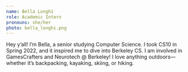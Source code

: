 ```yaml
---
name: Bella Longhi
role: Academic Intern
pronouns: she/her
photo: bella_longhi.png
---
```


Hey y’all! I’m Bella, a senior studying Computer Science. I took CS10 in Spring 2022, and it inspired me to dive into Berkeley CS. I am involved in GamesCrafters and Neurotech @ Berkeley! I love anything outdoors—whether it’s backpacking, kayaking, skiing, or hiking.
